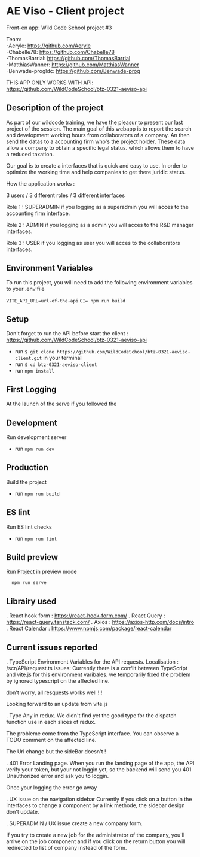# AE Viso - Client project

Front-en app: Wild Code School project #3

Team:  
 -Aeryle: https://github.com/Aeryle  
 -Chabelle78: https://github.com/Chabelle78  
 -ThomasBarrial: https://github.com/ThomasBarrial  
 -MatthiasWanner: https://github.com/MatthiasWanner  
 -Benwade-progldc: https://github.com/Benwade-prog

THIS APP ONLY WORKS WITH API: https://github.com/WildCodeSchool/btz-0321-aeviso-api

## Description of the project

As part of our wildcode training, we have the pleasur to present our last project of the session. The main goal of this webapp is to report the search and development working hours from collaborators of a company. An then send the datas to a accounting firm who's the project holder. These data allow a company to obtain a specific legal status. which allows them to have a reduced taxation.

Our goal is to create a interfaces that is quick and easy to use. In order to optimize the working time and help companies to get there juridic status.

How the application works :

3 users / 3 different roles / 3 different interfaces

Role 1 : SUPERADMIN if you logging as a superadmin you will acces to the accounting firm interface.

Role 2 : ADMIN if you logging as a admin you will acces to the R&D manager interfaces.

Role 3 : USER if you logging as user you will acces to the collaborators interfaces.

## Environment Variables

To run this project, you will need to add the following environment variables to your .env file

`VITE_API_URL=url-of-the-api`
`CI= npm run build`

## Setup

Don't forget to run the API before start the client : https://github.com/WildCodeSchool/btz-0321-aeviso-api

- run `$ git clone https://github.com/WildCodeSchool/btz-0321-aeviso-client.git` in your terminal
- run `$ cd btz-0321-aeviso-client`
- run `npm install `

## First Logging

At the launch of the serve if you followed the

## Development

Run development server

- run `npm run dev`

## Production

Build the project

- run `npm run build`

## ES lint

Run ES lint checks

- run `npm run lint`

## Build preview

Run Project in preview mode

```bash
  npm run serve
```

## Librairy used

. React hook form : https://react-hook-form.com/
. React Query : https://react-query.tanstack.com/
. Axios : https://axios-http.com/docs/intro
. React Calendar : https://www.npmjs.com/package/react-calendar

## Current issues reported

. TypeScript Environment Variables for the API requests.
Localisation : /scr/API/request.ts
issues: Currently there is a conflit between TypeScript and vite.js for this environment varibales.
we temporarily fixed the problem by ignored typescript on the affected line.

don't worry, all resquests works well !!!

Looking forward to an update from vite.js

. Type Any in redux.
We didn't find yet the good type for the dispatch function use in each slices of redux.

The probleme come from the TypeScript interface. You can observe a TODO comment on the affected line.

The Url change but the sideBar doesn't !

. 401 Error Landing page.
When you run the landing page of the app, the API verify your token, but your not loggin yet, so the backend will send you 401 Unauthorized error and ask you to loggin.

Once your logging the error go away

. UX issue on the navigation sidebar
Currently if you click on a button in the interfaces to change a component by a link methode, the sidebar design don't update.

. SUPERADMIN / UX issue create a new company form.

If you try to create a new job for the administrator of the company, you'll arrive on the job component and if you click on the return button you will redirected to list of company instead of the form.
